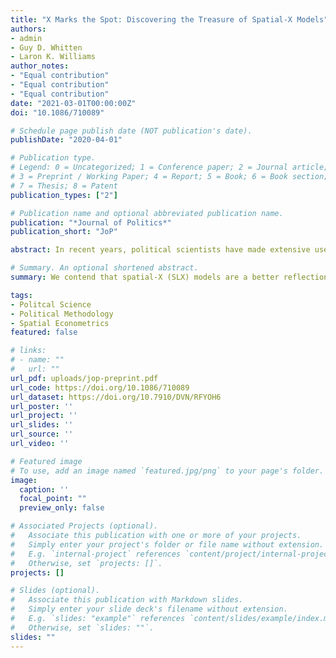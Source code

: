 ```yaml
---
title: "X Marks the Spot: Discovering the Treasure of Spatial-X Models"
authors:
- admin
- Guy D. Whitten
- Laron K. Williams
author_notes:
- "Equal contribution"
- "Equal contribution"
- "Equal contribution"
date: "2021-03-01T00:00:00Z"
doi: "10.1086/710089"

# Schedule page publish date (NOT publication's date).
publishDate: "2020-04-01"

# Publication type.
# Legend: 0 = Uncategorized; 1 = Conference paper; 2 = Journal article;
# 3 = Preprint / Working Paper; 4 = Report; 5 = Book; 6 = Book section;
# 7 = Thesis; 8 = Patent
publication_types: ["2"]

# Publication name and optional abbreviated publication name.
publication: "*Journal of Politics*"
publication_short: "JoP"

abstract: In recent years, political scientists have made extensive use of spatial econometric models to test a wide range of theories. In a review of spatial papers, we find that a majority of these studies use the spatial autoregressive (SAR) model. Although this is a powerful method that reveals inferences about diffusion processes, it is also highly restrictive and makes assumptions that often are not appropriate given the expressed theories. We contend that spatial-X (SLX) models are a better reflection of typical theories about spatial processes. Our simulations demonstrate that SLX models consistently retrieve the direct and indirect effects of covariates when the true data- generating process reflects other spatial processes. SAR models, on the other hand, tend to find phantom higher-order effects that are not present in the data. We further demonstrate how SLX models reveal heterogeneity in patterns of spatial dependence in countries’ defense burdens that SAR models cannot discover.

# Summary. An optional shortened abstract.
summary: We contend that spatial-X (SLX) models are a better reflection of typical theories about spatial processes.

tags:
- Politcal Science 
- Political Methodology
- Spatial Econometrics
featured: false

# links:
# - name: ""
#   url: ""
url_pdf: uploads/jop-preprint.pdf
url_code: https://doi.org/10.1086/710089
url_dataset: https://doi.org/10.7910/DVN/RFYOH6
url_poster: ''
url_project: ''
url_slides: ''
url_source: ''
url_video: ''

# Featured image
# To use, add an image named `featured.jpg/png` to your page's folder. 
image:
  caption: ''
  focal_point: ""
  preview_only: false

# Associated Projects (optional).
#   Associate this publication with one or more of your projects.
#   Simply enter your project's folder or file name without extension.
#   E.g. `internal-project` references `content/project/internal-project/index.md`.
#   Otherwise, set `projects: []`.
projects: []

# Slides (optional).
#   Associate this publication with Markdown slides.
#   Simply enter your slide deck's filename without extension.
#   E.g. `slides: "example"` references `content/slides/example/index.md`.
#   Otherwise, set `slides: ""`.
slides: ""
---
```


